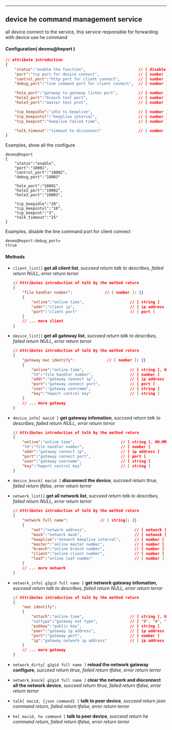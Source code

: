
***
## device he command management service
all device connect to the service, this service responsible for forwarding with device use he command

#### Configuration( devms@heport )

```json
// attribute introduction
{
    "status":"enable the function",                       // [ disable, enable ]
    "port":"tcp port for device connect",                 // [ number ]
    "control_port":"http port for client connect",        // [ number ]
    "debug_port":"line command port for client connect",  // [ number ]

    "hole_port":"gateway to gateway listen port",         // [ number ]
    "hole2_port":"branch test port",                      // [ number ]
    "hole3_port":"master test prot",                      // [ number ]

    "tcp_keepidle":"idle to keeplive",                    // [ number ], The unit is seconds
    "tcp_keepintvl":"keeplive interval",                  // [ number ], The unit is seconds
    "tcp_keepcnt":"keeplive failed time",                 // [ number ]

    "talk_timeout":"timeout to disconnect"                // [ number ], The unit is seconds
}
```
Examples, show all the configure
```shell
devms@heport
{
    "status":"enable",
    "port":"10001",
    "control_port":"10002",
    "debug_port":"10003"

    "hole_port":"10001",
    "hole2_port":"10002",
    "hole3_port":"10003",

    "tcp_keepidle":"20",
    "tcp_keepintvl":"10",
    "tcp_keepcnt":"3",
    "talk_timeout":"25"
}
```  
Examples, disable the line command port for client connect
```shell
devms@heport:debug_port=
ttrue
```  

#### **Methods**

+ `client_list[]` **get all client list**, *succeed return talk to describes, failed return NULL, error return terror*
    ```json
    // Attributes introduction of talk by the method return
    {
        "file handler number":              // [ number ]: {}
        {
            "online":"online time",                    // [ string ]
            "addr":"client ip",                        // [ ip address ]
            "port":"client port"                       // [ port ]
        }
        // ... more client
    }    
    ```



+ `device_list[]` **get all gateway list**, *succeed return talk to describes, failed return NULL, error return terror*
    ```json
    // Attributes introduction of talk by the method return
    {
        "gateway mac identify":              // [ number ]: {}
        {
            "online":"online time",                    // [ string ], HH:MM:SS:DAY
            "fd":"file handler number",                // [ number ]
            "addr":"gateway connect ip",               // [ ip address ]
            "port":"gateway connect port",             // [ port ]
            "user":"gateway username",                 // [ string ]
            "key":"heport control key"                 // [ string ]
        }
        // ... more gateway
    }    
    ```

+ `device_info[ macid ]` **get gateway infomation**, *succeed return talk to describes, failed return NULL, error return terror*
    ```json
    // Attributes introduction of talk by the method return
    {
        "online":"online time",                    // [ string ], HH:MM:SS:DAY
        "fd":"file handler number",                // [ number ]
        "addr":"gateway connect ip",               // [ ip address ]
        "port":"gateway connect port",             // [ port ]
        "user":"gateway username",                 // [ string ]
        "key":"heport control key"                 // [ string ]
    }    
    ```

+ `device_knock[ macid ]` **disconnect the device**, *succeed return ttrue, failed return tfalse, error return terror*



+ `network_list[]` **get all network list**, *succeed return talk to describes, failed return NULL, error return terror*
    ```json
    // Attributes introduction of talk by the method return
    {
        "network full name":              // [ string]: {}
        {
            "net":"network address",                     // [ network ]
            "mask":"network mask",                       // [ netmask ]
            "keeplive":"network keeplive interval",      // [ number ]
            "master":"online master number",             // [ number ]
            "branch":"online branch number",             // [ number ]
            "client":"online client number",             // [ number ]
            "leaf":"online leaf number"                  // [ number ]
        }
        // ... more network
    }    
    ```

+ `network_info[ g2gid full name ]` **get network gateway infomation**, *succeed return talk to describes, failed return NULL, error return terror*
    ```json
    // Attributes introduction of talk by the method return
    {
        "mac identify":
        {
            "attach":"online time",                    // [ string ], HH:MM:SS:DAY
            "nattype":"gateway nat type",              // [ "8", "4", "2", "1" ]
            "pubkey":"public key",                     // [ string ]
            "peer":"gateway ip address",               // [ ip address ]
            "port":"gateway port",                     // [ number ]
            "ip":"gateway network ip address"          // [ ip address ]
        }
        // ... more gateway
    }
    ```

+ `network_dirty[ g2gid full name ]` **reload the network gateway configure**, *succeed return ttrue, failed return tfalse, error return terror*

+ `network_knock[ g2gid full name ]` **clear the network and disconnect all the network device**, *succeed return ttrue, failed return tfalse, error return terror*



+ `talk[ macid, {json command} ]` **talk to peer device**, *succeed return json command return, failed return tfalse, error return terror*

+ `he[ macid, he command ]` **talk to peer device**, *succeed return he command return, failed return tfalse, error return terror*

